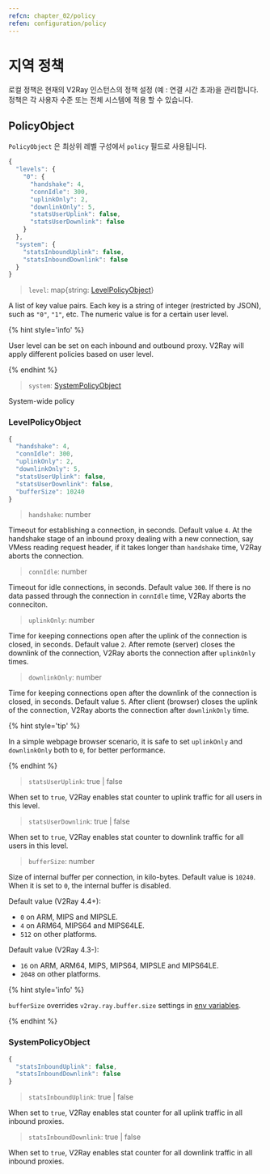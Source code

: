```yaml
---
refcn: chapter_02/policy
refen: configuration/policy
---
```

# 지역 정책

로컬 정책은 현재의 V2Ray 인스턴스의 정책 설정 (예 : 연결 시간 초과)을 관리합니다. 정책은 각 사용자 수준 또는 전체 시스템에 적용 할 수 있습니다.

## PolicyObject

`PolicyObject` 은 최상위 레벨 구성에서 `policy` 필드로 사용됩니다.

```javascript
{
  "levels": {
    "0": {
      "handshake": 4,
      "connIdle": 300,
      "uplinkOnly": 2,
      "downlinkOnly": 5,
      "statsUserUplink": false,
      "statsUserDownlink": false
    }
  },
  "system": {
    "statsInboundUplink": false,
    "statsInboundDownlink": false
  }
}
```

> `level`: map{string: [LevelPolicyObject](#levelpolicyobject)}

A list of key value pairs. Each key is a string of integer (restricted by JSON), such as `"0"`, `"1"`, etc. The numeric value is for a certain user level.

{% hint style='info' %}

User level can be set on each inbound and outbound proxy. V2Ray will apply different policies based on user level.

{% endhint %}

> `system`: [SystemPolicyObject](#systempolicyobject)

System-wide policy

### LevelPolicyObject

```javascript
{
  "handshake": 4,
  "connIdle": 300,
  "uplinkOnly": 2,
  "downlinkOnly": 5,
  "statsUserUplink": false,
  "statsUserDownlink": false,
  "bufferSize": 10240
}
```

> `handshake`: number

Timeout for establishing a connection, in seconds. Default value `4`. At the handshake stage of an inbound proxy dealing with a new connection, say VMess reading request header, if it takes longer than `handshake` time, V2Ray aborts the connection.

> `connIdle`: number

Timeout for idle connections, in seconds. Default value `300`. If there is no data passed through the connection in `connIdle` time, V2Ray aborts the conneciton.

> `uplinkOnly`: number

Time for keeping connections open after the uplink of the connection is closed, in seconds. Default value `2`. After remote (server) closes the downlink of the connection, V2Ray aborts the connection after `uplinkOnly` times.

> `downlinkOnly`: number

Time for keeping connections open after the downlink of the connection is closed, in seconds. Default value `5`. After client (browser) closes the uplink of the connection, V2Ray aborts the connection after `downlinkOnly` time.

{% hint style='tip' %}

In a simple webpage browser scenario, it is safe to set `uplinkOnly` and `downlinkOnly` both to `0`, for better performance.

{% endhint %}

> `statsUserUplink`: true | false

When set to `true`, V2Ray enables stat counter to uplink traffic for all users in this level.

> `statsUserDownlink`: true | false

When set to `true`, V2Ray enables stat counter to downlink traffic for all users in this level.

> `bufferSize`: number

Size of internal buffer per connection, in kilo-bytes. Default value is `10240`. When it is set to `0`, the internal buffer is disabled.

Default value (V2Ray 4.4+):

* `0` on ARM, MIPS and MIPSLE.
* `4` on ARM64, MIPS64 and MIPS64LE.
* `512` on other platforms.

Default value (V2Ray 4.3-):

* `16` on ARM, ARM64, MIPS, MIPS64, MIPSLE and MIPS64LE.
* `2048` on other platforms.

{% hint style='info' %}

`bufferSize` overrides `v2ray.ray.buffer.size` settings in [env variables](env.md#cache-size-per-connection).

{% endhint %}

### SystemPolicyObject

```javascript
{
  "statsInboundUplink": false,
  "statsInboundDownlink": false
}
```

> `statsInboundUplink`: true | false

When set to `true`, V2Ray enables stat counter for all uplink traffic in all inbound proxies.

> `statsInboundDownlink`: true | false

When set to `true`, V2Ray enables stat counter for all downlink traffic in all inbound proxies.